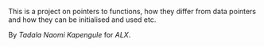 This is a project on pointers to functions, how they differ from data pointers and how they can be initialised and used etc.

By <em>Tadala Naomi Kapengule</em> for <em>ALX</em>.
